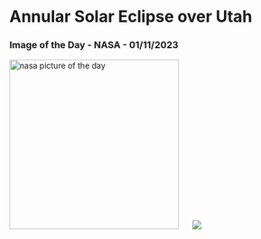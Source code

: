 # Annular Solar Eclipse over Utah
### Image of the Day - NASA - 01/11/2023
<img src="https://apod.nasa.gov/apod/image/2311/UtahEclipse_Kiczenski_960.jpg" alt="nasa picture of the day" width="300"/>&nbsp; &nbsp; &nbsp; <img src="https://github-readme-streak-stats.herokuapp.com/?user=tempo-riz&theme=cobalt" >



  
